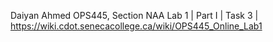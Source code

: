 Daiyan Ahmed
OPS445, Section NAA
Lab 1 | Part I | Task 3 | https://wiki.cdot.senecacollege.ca/wiki/OPS445_Online_Lab1
